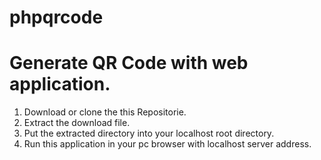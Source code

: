 # phpqrcode

# Generate QR Code with web application.

1. Download or clone the this Repositorie. 
2. Extract the download file.
3. Put the extracted directory into your localhost root directory. 
4. Run this application in your pc browser with localhost server address.

